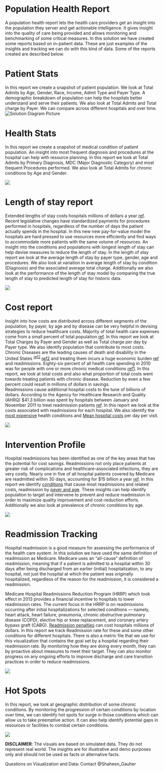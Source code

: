 # Population Health Report 

A population health report lets the health care providers get an insight into the population they server and get actionable intelligence. It gives insight into the quality of care being provided and allows monitoring and benchmarking of some critical measures. In this solution we have created some reports based on in-patient data. These are just examples of the insights and tracking we can do with this kind of data. Some of the reports created are described below.  


# **Patient Stats**
 
In this report we create a snapshot of patient population. We look at Total Admits by Age, Gender, Race, Income, Admit Type and Payer Type. A demographic breakdown of population can help the hospitals better understand and serve their patients. We also look at Total Admits and Total charge by Payer. We can compare across different hospitals and over time.
![Solution Diagram Picture](https://github.com/Azure/cortana-intelligence-population-health-management/blob/master/ManualDeploymentGuide/media/pbi_PatientStats.PNG?raw=true)


# **Health Stats**

In this report we create a snapshot of medical condition of patient population. An insight into most frequent diagnosis and procedures at the hospital can help with resource planning. In this report we look at Total Admits by Primary Diagnosis, MDC (Major Diagnostic Category) and most frequent Procedures performed. We also look at Total Admits for chronic conditions by Age and Gender.

![](https://github.com/Azure/cortana-intelligence-population-health-management/blob/master/ManualDeploymentGuide/media/pbi_HealthStats.PNG?raw=true)

# **Length of stay report**
Extended lengths of stay costs hospitals millions of dollars a year [ref](https://www.hcup-us.ahrq.gov/reports/statbriefs/sb180-Hospitalizations-United-States-2012.pdf). Recent legislative changes have standardized payments for procedures performed in hospitals, regardless of the number of days the patient actually spends in the hospital. In this new new pay-for-value model the hospitals are hard pressed to use resources more efficiently and find ways to accommodate more patients with the same volume of resources. An insight into the conditions and populations with longest length of stay can help devise measures to reduce the length of stay.
In the length of stay report we look at the average length of stay by payer type, gender, age and procedures. We also look at variation in average length of stay by condition (Diagnosis) and the associated average total charge. Additionally we also look at the performance of the length of stay model by comparing the true length of stay to predicted length of stay for historic data.


![](https://github.com/Azure/cortana-intelligence-population-health-management/blob/master/ManualDeploymentGuide/media/pbi_LengthofStayReport.PNG?raw=true)

# **Cost report**

Insight into how costs are distributed across different segments of the population, by payer, by age and by disease can be very helpful in devising strategies to reduce healthcare costs. Majority of total health care expenses come from a small percent of total population [ref](https://archive.ahrq.gov/research/findings/factsheets/costs/expriach/). In this report we look at Total Charges by Payer and Gender as well as Total charge per day by Payer type. We also identify population that contribute to most costs.  
Chronic Diseases are the leading causes of death and disability in the United States <sup>[ref2](https://www.cdc.gov/chronicdisease/overview/)</sup> [ref2](https://www.cdc.gov/chronicdisease/overview/) and treating them incurs a huge economic burden [ref](http://www.milkeninstitute.org/publications/view/321) and readmissions. Eighty-six percent of all health care spending in 2010 was for people with one or more chronic medical conditions [ref1](https://www.ahrq.gov/sites/default/files/wysiwyg/professionals/prevention-chronic-care/decision/mcc/mccchartbook.pdf). In this report, we look at total costs and also what proportion of total costs went towards treating patients with chronic disease. Reduction by even a few percent could result in millions of dollars in savings.  
Readmissions cause additional hospital costs to the tune of billions of dollars. According to the Agency for Healthcare Research and Quality (AHRQ) $41.3 billion was spent by hospitals between January and November 2011 to treat readmission patients [ref](http://www.fiercehealthcare.com/finance/readmissions-lead-to-41-3b-additional-hospital-costs). In this report we look at the costs associated with readmissions for each hospital. We also identify the [most expensive](https://www.hcup-us.ahrq.gov/reports/statbriefs/sb204-Most-Expensive-Hospital-Conditions.jsp) health conditions and 
[Mean hospital costs](https://www.hcup-us.ahrq.gov/reports/statbriefs/sb181-Hospital-Costs-United-States-2012.pdf) per day per visit.





![](https://github.com/Azure/cortana-intelligence-population-health-management/blob/master/ManualDeploymentGuide/media/pbi_CostReport.PNG?raw=true)

# **Intervention Profile**

Hospital readmissions has been identified as one of the key areas that has the potential for cost savings. Readmissions not only place patients at greater risk of complications and healthcare-associated infections, they are very costly. Nearly one in five of all hospital patients covered by Medicare are readmitted within 30 days, accounting for $15 billion a year [ref](https://www.ahrq.gov/news/blog/ahrqviews/112015.html). In this report we identify [conditions](https://www.hcup-us.ahrq.gov/reports/statbriefs/sb172-Conditions-Readmissions-Payer.pdf) that cause most readmissions and related costs, readmission by [payer and age](https://www.hcup-us.ahrq.gov/reports/statbriefs/sb199-Readmissions-Payer-Age.pdf). These insights can help identify population to target and intervene to prevent and reduce readmission in order to maximize quality improvement and cost-reduction efforts. Additionally we also look at prevalence of chronic conditions by age.


![](https://github.com/Azure/cortana-intelligence-population-health-management/blob/master/ManualDeploymentGuide/media/pbi_InterventionProfile.PNG?raw=true)

# **Readmission Tracking**
Hospital readmission is a good measure for assessing the performance of the health care system. In this solution we have used the same definition of readmission as Medicare. Medicare uses an “all-cause” definition of readmission, meaning that if a patient is admitted to a hospital within 30 days after being discharged from an earlier (initial) hospitalization, to any hospital, not just the hospital at which the patient was originally hospitalized, regardless of the reason for the readmission, it is considered a readmission.
 
Medicare Hospital Readmissions Reduction Program (HRRP) which took effect in 2013 provides a financial incentive to hospitals to lower readmission rates. The current focus in the HRRP is on readmissions occurring after initial hospitalizations for selected conditions — namely, heart attack, heart failure, pneumonia, chronic obstructive pulmonary disease (COPD), elective hip or knee replacement, and coronary artery bypass graft (CABG). [Readmission penalties](http://khn.org/news/more-than-half-of-hospitals-to-be-penalized-for-excess-readmissions/) can cost hospitals millions of dollars. In this report we track Readmission rate for these and some other conditions for different hospitals. There is also a metric file that we use for this visualization that contains the goal set by a hospital regarding their readmission rate. By monitoring how they are doing every month, they can by proactive about measures to meet their target. They can also monitor progress on any ongoing efforts to improve discharge and care transition practices in order to reduce readmissions.


![](https://github.com/Azure/cortana-intelligence-population-health-management/blob/master/ManualDeploymentGuide/media/pbi_ReadmissionTracking.PNG?raw=true)


# **Hot Spots**

In this report, we look at geographic distribution of some chronic conditions. By monitoring the progression of certain conditions by location over time, we can identify hot spots for surge in those conditions which can allow us to take preemptive action. It can also help identify potential gaps in resources or facilities to combat certain conditions. 

![](https://github.com/Azure/cortana-intelligence-population-health-management/blob/master/ManualDeploymentGuide/media/pbi_HotSpots.PNG?raw=true)

**DISCLAIMER**: The visuals are based on simulated data. They do not represent real world. The insights are for illustrative and demo purposes only and should not be used as facts or alternative facts.

Questions on Visualization and Data: Contact @Shaheen_Gauher
